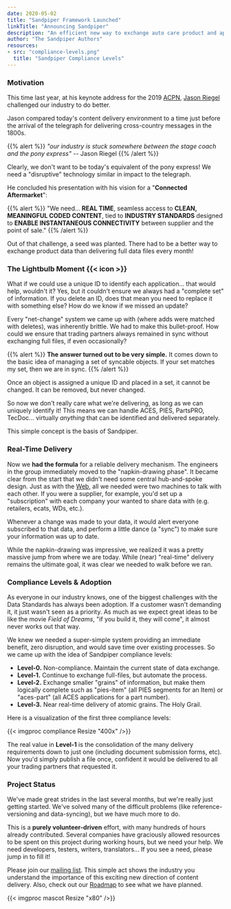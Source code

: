 ```yaml
---
date: 2020-05-02
title: "Sandpiper Framework Launched"
linkTitle: "Announcing Sandpiper"
description: "An efficient new way to exchange auto care product and application data."
author: "The Sandpiper Authors"
resources:
- src: "compliance-levels.png"
  title: "Sandpiper Compliance Levels"
---
```


### Motivation

This time last year, at his keynote address for the 2019 [ACPN](https://www.autocare.org/who-we-are/segments/acpn/automotive-content-professionals-network/), [Jason Riegel](https://www.linkedin.com/in/jasonriegel/) challenged our industry to do better.

Jason compared today's content delivery environment to a time just before the arrival of the telegraph for delivering cross-country messages in the 1800s.

{{% alert %}}
*"our industry is stuck somewhere between the stage coach and the pony express"* -- Jason Riegel
{{% /alert %}}

Clearly, we don't want to be today's equivalent of the pony express! We need a "disruptive" technology similar in impact to the telegraph.

He concluded his presentation with his vision for a "**Connected Aftermarket**":

{{% alert %}}
"We need... **REAL TIME**, seamless access to **CLEAN, MEANINGFUL CODED CONTENT**, tied to **INDUSTRY STANDARDS** designed to **ENABLE INSTANTANEOUS CONNECTIVITY** between supplier and the point of sale."
{{% /alert %}}

Out of that challenge, a seed was planted. There had to be a better way to exchange product data than delivering full data files every month!

### The Lightbulb Moment {{< icon >}} 

What if we could use a unique ID to identify each application... that would help, wouldn't it? Yes, but it couldn't ensure we always had a "complete set" of information. If you delete an ID, does that mean you need to replace it with something else? How do we know if we missed an update?

Every "net-change" system we came up with (where adds were matched with deletes), was inherently brittle. We had to make this bullet-proof. How could we ensure that trading partners always remained in sync without exchanging full files, if even occasionally?

{{% alert %}}
**The answer turned out to be very simple.** It comes down to the basic idea of managing a set of syncable objects. If your set matches my set, then we are in sync. 
{{% /alert %}}

Once an object is assigned a unique ID and placed in a set, it cannot be changed. It can be removed, but never changed.

So now we don't really care what we're delivering, as long as we can uniquely identify it! This means we can handle ACES, PIES, PartsPRO, TecDoc... virtually *anything* that can be identified and delivered separately.

This simple concept is the basis of Sandpiper.

### Real-Time Delivery

Now we **had the formula** for a reliable delivery mechanism. The engineers in the group immediately moved to the "napkin-drawing phase". It became clear from the start that we didn't need some central hub-and-spoke design. Just as with the [Web](https://en.wikipedia.org/wiki/World_Wide_Web), all we needed were two machines to talk with each other. If you were a supplier, for example, you'd set up a "subscription" with each company your wanted to share data with (e.g. retailers, ecats, WDs, etc.).

Whenever a change was made to your data, it would alert everyone subscribed to that data, and perform a little dance (a "sync") to make sure your information was up to date.

While the napkin-drawing was impressive, we realized it was a pretty massive jump from where we are today. While (near) "real-time" delivery remains the ultimate goal, it was clear we needed to walk before we ran.

### Compliance Levels & Adoption

As everyone in our industry knows, one of the biggest challenges with the Data Standards has always been adoption. If a customer wasn't demanding it, it just wasn't seen as a priority. As much as we expect great ideas to be like the movie *Field of Dreams*, "if you build it, they will come", it almost never works out that way.

We knew we needed a super-simple system providing an immediate benefit, zero disruption, and would save time over existing processes. So we came up with the idea of Sandpiper compliance levels:

* **Level-0.** Non-compliance. Maintain the current state of data exchange.
* **Level-1.** Continue to exchange full-files, but automate the process.
* **Level-2.** Exchange smaller "grains" of information, but make them logically complete such as "pies-item" (all PIES segments for an Item) or "aces-part" (all ACES applications for a part number).
* **Level-3.** Near real-time delivery of atomic grains. The Holy Grail.

Here is a visualization of the first three compliance levels:

{{< imgproc compliance Resize "400x" />}}

The real value in **Level-1** is the consolidation of the many delivery requirements down to just one (including document submission forms, etc). Now you'd simply publish a file once, confident it would be delivered to all your trading partners that requested it.

### Project Status

We've made great strides in the last several months, but we're really just getting started. We've solved many of the difficult problems (like reference-versioning and data-syncing), but we have much more to do.

This is a **purely volunteer-driven** effort, with many hundreds of hours already contributed. Several companies have graciously allowed resources to be spent on this project during working hours, but we need your help. We need developers, testers, writers, translators... If you see a need, please jump in to fill it!

Please join our [mailing list](https://mailchi.mp/172fd6548eee/sandpiper). This simple act shows the industry you understand the importance of this exciting new direction of content delivery. Also, check out our [Roadmap](/blog/roadmap) to see what we have planned.

{{< imgproc mascot Resize "x80" />}}

